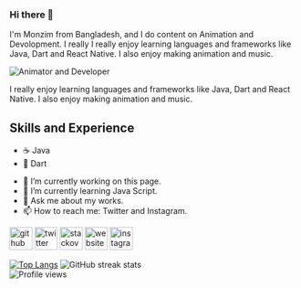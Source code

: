 ### Hi there 👋

I'm Monzim from Bangladesh, and I do content on Animation and Devolopment. I really 
I really enjoy learning languages and frameworks like Java, Dart and React Native. I also enjoy making animation and music.

![Animator and Developer](https://pbs.twimg.com/profile_banners/1240859610723958785/1584679454/1500x500)

I really enjoy learning languages and frameworks like Java, Dart and React Native. I also enjoy making animation and music.

## Skills and Experience
* ☕ Java
* 🎯 Dart

- 🔭 I’m currently working on this page. 
- 🌱 I’m currently learning Java Script. 
- 💬 Ask me about my works. 
- 📫 How to reach me: Twitter and Instagram. 


[<img src='https://github.githubassets.com/images/modules/logos_page/Octocat.png' alt='github' height='40'>](https://github.com/monzim)  [<img src='https://www.flaticon.com/svg/static/icons/svg/733/733579.svg' alt='twitter' height='40'>](https://twitter.com/monzim)  [<img src='https://www.flaticon.com/svg/static/icons/svg/2111/2111628.svg' alt='stackoverflow' height='40'>](https://stackoverflow.com/users/14726120/azraf-al-monzim)  [<img src='https://www.flaticon.com/svg/static/icons/svg/889/889144.svg' alt='website' height='40'>](https://monzim.tumblr.com/)  [<img src='https://www.flaticon.com/svg/static/icons/svg/1409/1409946.svg' alt='instagram' height='40'>](https://www.instagram.com/azraf_al_monzim/)  

[![Top Langs](https://github-readme-stats.vercel.app/api/top-langs/?username=monzim&layout=compact)](https://github.com/anuraghazra/github-readme-stats)
![GitHub streak stats](https://github-readme-streak-stats.herokuapp.com/?user=monzim)  
![Profile views](https://gpvc.arturio.dev/monzim)  


